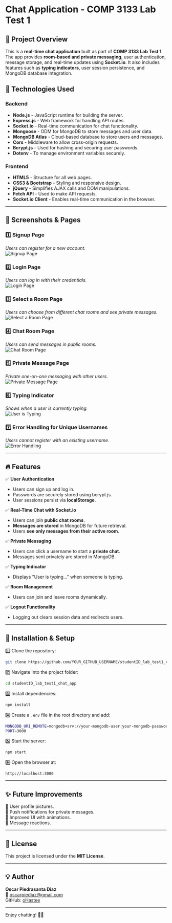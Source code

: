# Chat Application - COMP 3133 Lab Test 1

## 📌 Project Overview

This is a **real-time chat application** built as part of **COMP 3133 Lab Test 1**. The app provides **room-based and private messaging**, user authentication, message storage, and real-time updates using **Socket.io**. It also includes features such as **typing indicators**, user session persistence, and MongoDB database integration.

## 🚀 Technologies Used

### **Backend**
- **Node.js** - JavaScript runtime for building the server.
- **Express.js** - Web framework for handling API routes.
- **Socket.io** - Real-time communication for chat functionality.
- **Mongoose** - ODM for MongoDB to store messages and user data.
- **MongoDB Atlas** - Cloud-based database to store users and messages.
- **Cors** - Middleware to allow cross-origin requests.
- **Bcrypt.js** - Used for hashing and securing user passwords.
- **Dotenv** - To manage environment variables securely.

### **Frontend**
- **HTML5** - Structure for all web pages.
- **CSS3 & Bootstrap** - Styling and responsive design.
- **jQuery** - Simplifies AJAX calls and DOM manipulations.
- **Fetch API** - Used to make API requests.
- **Socket.io Client** - Enables real-time communication in the browser.

---

## 📸 Screenshots & Pages

### **1️⃣ Signup Page**
_Users can register for a new account._  
![Signup Page](app_screenshots/Signup_Page.png)

### **2️⃣ Login Page**
_Users can log in with their credentials._  
![Login Page](app_screenshots/Login_Page.png)

### **3️⃣ Select a Room Page**
_Users can choose from different chat rooms and see private messages._  
![Select a Room Page](app_screenshots/Select_a_Room_Page.png)

### **4️⃣ Chat Room Page**
_Users can send messages in public rooms._  
![Chat Room Page](app_screenshots/Chat_Room_Page.png)

### **5️⃣ Private Message Page**
_Private one-on-one messaging with other users._  
![Private Message Page](app_screenshots/Private_Message_Page.png)

### **6️⃣ Typing Indicator**
_Shows when a user is currently typing._  
![User is Typing](app_screenshots/User_Is_Typing.png)

### **7️⃣ Error Handling for Unique Usernames**
_Users cannot register with an existing username._  
![Error Handling](app_screenshots/Error_Handling_for_Unique_Username.png)

---

## 🔥 Features

✅ **User Authentication**  
- Users can sign up and log in.  
- Passwords are securely stored using bcrypt.js.  
- User sessions persist via **localStorage**.  

✅ **Real-Time Chat with Socket.io**  
- Users can join **public chat rooms**.  
- **Messages are stored** in MongoDB for future retrieval.  
- Users **see only messages from their active room**.  

✅ **Private Messaging**  
- Users can click a username to start a **private chat**.  
- Messages sent privately are stored in MongoDB.  

✅ **Typing Indicator**  
- Displays "User is typing..." when someone is typing.  

✅ **Room Management**  
- Users can join and leave rooms dynamically.  

✅ **Logout Functionality**  
- Logging out clears session data and redirects users.  

---

## 🔧 Installation & Setup

1️⃣ Clone the repository:
```sh
git clone https://github.com/YOUR_GITHUB_USERNAME/studentID_lab_test1_chat_app.git
```

2️⃣ Navigate into the project folder:
```sh
cd studentID_lab_test1_chat_app
```

3️⃣ Install dependencies:
```sh
npm install
```

4️⃣ Create a `.env` file in the root directory and add:
```sh
MONGODB_URI_REMOTE=mongodb+srv://your-mongodb-user:your-mongodb-password@your-cluster.mongodb.net/chat_app?retryWrites=true&w=majority
PORT=3000
```

5️⃣ Start the server:
```sh
npm start
```

6️⃣ Open the browser at:
```
http://localhost:3000
```

---

## ✨ Future Improvements

🔹 User profile pictures.  
🔹 Push notifications for private messages.  
🔹 Improved UI with animations.  
🔹 Message reactions.  

---

## 📜 License

This project is licensed under the **MIT License**.

---

## 💡 Author

**Oscar Piedrasanta Diaz**  
📧 oscarpiediaz@gmail.com  
GitHub: [oHastee](https://github.com/oHastee)  

---

Enjoy chatting! 💬✨
